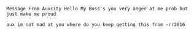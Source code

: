 ```Message From Auxcity Hello My Boss's you very anger at me prob but just make me proud```

```aux im not mad at you where do you keep getting this from -rr2016```

